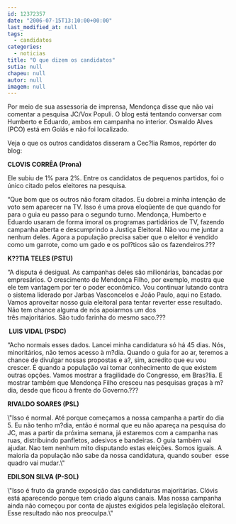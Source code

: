 ```yaml
---
id: 12372357
date: "2006-07-15T13:10:00+00:00"
last_modified_at: null
tags:
  - candidatos
categories:
  - noticias
title: "O que dizem os candidatos"
sutia: null
chapeu: null
autor: null
imagem: null
---
```

<p><P>Por meio de sua assessoria de imprensa, Mendonça disse que não vai comentar a pesquisa JC/Vox Populi. O blog está tentando conversar com Humberto e Eduardo, ambos em campanha no interior. Oswaldo Alves (PCO) está em Goiás e não foi localizado.</P></p>
<p><P>Veja o que os outros candidatos disseram a Cec?lia Ramos, repórter do blog:</P></p>
<p><P><STRONG>CLOVIS CORRÊA (Prona)</STRONG></P></p>
<p><P>Ele subiu de 1% para 2%. Entre os candidatos de pequenos partidos, foi o único citado pelos eleitores na pesquisa.</P></p>
<p><P>“Que bom que os outros não foram citados. Eu dobrei a minha intenção de voto sem aparecer na TV. Isso é uma prova eloqüente de que quando for para o guia eu passo para o segundo turno. Mendonça, Humberto e Eduardo usaram de forma imoral os programas partidários de TV, fazendo campanha aberta e descumprindo a Justiça Eleitoral. Não vou me juntar a nenhum deles. Agora a população precisa saber que o eleitor é vendido como um garrote, como um gado e os pol?ticos são os fazendeiros.??? </P></p>
<p><P><STRONG>K??TIA TELES (PSTU)</STRONG></P></p>
<p><P>“A disputa é desigual. As campanhas deles são milionárias, bancadas por empresários. O crescimento de Mendonça Filho, por exemplo, mostra que ele tem vantagem por ter o poder econômico. Vou continuar lutando contra o sistema liderado por Jarbas Vasconcelos e João Paulo, aqui no Estado. Vamos aproveitar nosso guia eleitoral para tentar reverter esse resultado. Não tem chance alguma de nós apoiarmos um dos<BR>três majoritários. São tudo farinha do mesmo saco.???</P></p>
<p><P><STRONG>&nbsp;LUIS VIDAL (PSDC)</STRONG></P></p>
<p><P>“Acho normais esses dados. Lancei minha candidatura só há 45 dias. Nós, minoritários, não temos acesso à m?dia. Quando o guia for ao ar, teremos a chance de divulgar nossas propostas e a?, sim, acredito que eu vou crescer. É quando a população vai tomar conhecimento de que existem outras opções. Vamos mostrar a fragilidade do Congresso, em Bras?lia. E mostrar também que Mendonça Filho cresceu nas pesquisas graças à m?dia, desde que ficou à frente do Governo.???<BR><STRONG></STRONG></P></p>
<p><P><STRONG>RIVALDO SOARES (PSL)</STRONG></P></p>
<p><P>\"Isso é normal. Até porque começamos a nossa campanha a partir do dia 5. Eu não tenho m?dia, então é normal que eu não apareça na pesquisa do JC, mas a partir da próxima semana, já estaremos com a campanha nas ruas, distribuindo panfletos, adesivos e bandeiras. O guia também vai ajudar. Nao tem nenhum mito disputando estas eleições. Somos iguais. A maioria da população não sabe da nossa candidatura, quando souber&nbsp; esse quadro vai mudar.\"<BR><STRONG></STRONG></P></p>
<p><P><STRONG>EDILSON SILVA (P-SOL)</STRONG></P></p>
<p><P>\"Isso é fruto da grande exposição das candidaturas majoritárias. Clóvis está aparecendo porque tem criado alguns canais. Mas nossa campanha ainda não começou por conta de ajustes exigidos pela legislação eleitoral. Esse resultado não nos preoculpa.\"</P> </p>
